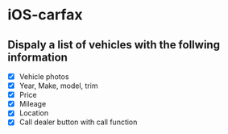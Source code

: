 # iOS-carfax

## Dispaly a list of vehicles with the follwing information
- [x] Vehicle photos
- [x] Year, Make, model, trim
- [x] Price
- [x] Mileage
- [x] Location
- [x] Call dealer button with call function
